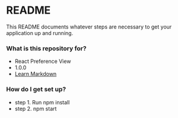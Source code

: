 # README #

This README documents whatever steps are necessary to get your application up and running.

### What is this repository for? ###

* React Preference View 
* 1.0.0
* [Learn Markdown](https://bitbucket.org/tutorials/markdowndemo)

### How do I get set up? ###

* step 1. Run npm install
* step 2. npm start
